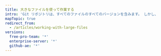 ```yaml
---
title: 大きなファイルを使って作業する
intro: 'Git リポジトリは、すべてのファイルのすべてのバージョンを含みます。 しかし、ファイルの種類によっては、これは実用的ではありません。 大きなファイルを複数回修正すると、リポジトリの他のユーザのクローンおよびフェッチにかかる時間が長くなります。'
mapTopic: true
redirect_from:
  - /articles/working-with-large-files
versions:
  free-pro-team: '*'
  enterprise-server: '*'
  github-ae: '*'
---
```


